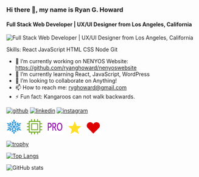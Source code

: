 ### Hi there 👋, my name is Ryan G. Howard
#### Full Stack Web Developer | UX/UI Designer from Los Angeles, California
![Full Stack Web Developer | UX/UI Designer from Los Angeles, California](https://ajmendez.github.io/assets/helloworld_finished.png)


Skills: React JavaScript HTML CSS Node Git

- 🔭 I’m currently working on NENYOS Website: https://github.com/ryanghoward/nenyoswebsite 
- 🌱 I’m currently learning React, JavaScript, WordPress 
- 👯 I’m looking to collaborate on Anything! 
- 📫 How to reach me: ryghoward@gmail.com 
- ⚡ Fun fact: Kangaroos can not walk backwards. 


[<img src='https://cdn.jsdelivr.net/npm/simple-icons@3.0.1/icons/github.svg' alt='github' height='40'>](https://github.com/ryanghoward)  [<img src='https://cdn.jsdelivr.net/npm/simple-icons@3.0.1/icons/linkedin.svg' alt='linkedin' height='40'>](https://www.linkedin.com/in/ryanxhoward/)  [<img src='https://cdn.jsdelivr.net/npm/simple-icons@3.0.1/icons/instagram.svg' alt='instagram' height='40'>](https://www.instagram.com/ryanghoward/)  

<a href='https://archiveprogram.github.com/'><img src='https://raw.githubusercontent.com/acervenky/animated-github-badges/master/assets/acbadge.gif' width='40' height='40'></a> <a href='https://docs.github.com/en/developers'><img src='https://raw.githubusercontent.com/acervenky/animated-github-badges/master/assets/devbadge.gif' width='40' height='40'></a> <a href='https://github.com/pricing'><img src='https://raw.githubusercontent.com/acervenky/animated-github-badges/master/assets/pro.gif' width='40' height='40'></a> <a href='https://stars.github.com/'><img src='https://raw.githubusercontent.com/acervenky/animated-github-badges/master/assets/starbadge.gif' width='35' height='35'></a> <a href='https://docs.github.com/en/github/supporting-the-open-source-community-with-github-sponsors'><img src='https://raw.githubusercontent.com/acervenky/animated-github-badges/master/assets/sponsorbadge.gif' width='35' height='35'></a> 

[![trophy](https://github-profile-trophy.vercel.app/?username=ryanghoward)](https://github.com/ryo-ma/github-profile-trophy)

[![Top Langs](https://github-readme-stats.vercel.app/api/top-langs/?username=ryanghoward)](https://github.com/anuraghazra/github-readme-stats)

![GitHub stats](https://github-readme-stats.vercel.app/api?username=ryanghoward&show_icons=true)  


